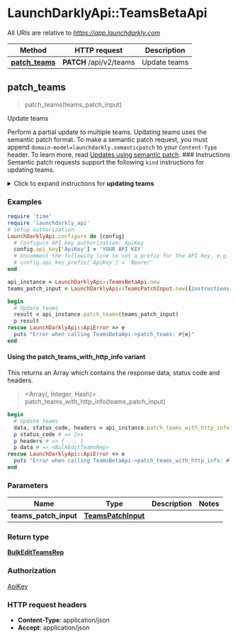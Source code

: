 # LaunchDarklyApi::TeamsBetaApi

All URIs are relative to *https://app.launchdarkly.com*

| Method | HTTP request | Description |
| ------ | ------------ | ----------- |
| [**patch_teams**](TeamsBetaApi.md#patch_teams) | **PATCH** /api/v2/teams | Update teams |


## patch_teams

> <BulkEditTeamsRep> patch_teams(teams_patch_input)

Update teams

Perform a partial update to multiple teams. Updating teams uses the semantic patch format.  To make a semantic patch request, you must append `domain-model=launchdarkly.semanticpatch` to your `Content-Type` header. To learn more, read [Updates using semantic patch](/reference#updates-using-semantic-patch).  ### Instructions  Semantic patch requests support the following `kind` instructions for updating teams.  <details> <summary>Click to expand instructions for <strong>updating teams</strong></summary>  #### addMembersToTeams  Add the members to teams.  ##### Parameters  - `memberIDs`: List of member IDs to add. - `teamKeys`: List of teams to update.  Here's an example:  ```json {   \"instructions\": [{     \"kind\": \"addMembersToTeams\",     \"memberIDs\": [       \"1234a56b7c89d012345e678f\"     ],     \"teamKeys\": [       \"example-team-1\",       \"example-team-2\"     ]   }] } ```  #### addAllMembersToTeams  Add all members to the team. Members that match any of the filters are **excluded** from the update.  ##### Parameters  - `teamKeys`: List of teams to update. - `filterLastSeen`: (Optional) A JSON object with one of the following formats:   - `{\"never\": true}` - Members that have never been active, such as those who have not accepted their invitation to LaunchDarkly, or have not logged in after being provisioned via SCIM.   - `{\"noData\": true}` - Members that have not been active since LaunchDarkly began recording last seen timestamps.   - `{\"before\": 1608672063611}` - Members that have not been active since the provided value, which should be a timestamp in Unix epoch milliseconds. - `filterQuery`: (Optional) A string that matches against the members' emails and names. It is not case sensitive. - `filterRoles`: (Optional) A `|` separated list of roles and custom roles. For the purposes of this filtering, `Owner` counts as `Admin`. - `filterTeamKey`: (Optional) A string that matches against the key of the team the members belong to. It is not case sensitive. - `ignoredMemberIDs`: (Optional) A list of member IDs.  Here's an example:  ```json {   \"instructions\": [{     \"kind\": \"addAllMembersToTeams\",     \"teamKeys\": [       \"example-team-1\",       \"example-team-2\"     ],     \"filterLastSeen\": { \"never\": true }   }] } ```  </details> 

### Examples

```ruby
require 'time'
require 'launchdarkly_api'
# setup authorization
LaunchDarklyApi.configure do |config|
  # Configure API key authorization: ApiKey
  config.api_key['ApiKey'] = 'YOUR API KEY'
  # Uncomment the following line to set a prefix for the API key, e.g. 'Bearer' (defaults to nil)
  # config.api_key_prefix['ApiKey'] = 'Bearer'
end

api_instance = LaunchDarklyApi::TeamsBetaApi.new
teams_patch_input = LaunchDarklyApi::TeamsPatchInput.new({instructions: [{ key: 3.56}]}) # TeamsPatchInput | 

begin
  # Update teams
  result = api_instance.patch_teams(teams_patch_input)
  p result
rescue LaunchDarklyApi::ApiError => e
  puts "Error when calling TeamsBetaApi->patch_teams: #{e}"
end
```

#### Using the patch_teams_with_http_info variant

This returns an Array which contains the response data, status code and headers.

> <Array(<BulkEditTeamsRep>, Integer, Hash)> patch_teams_with_http_info(teams_patch_input)

```ruby
begin
  # Update teams
  data, status_code, headers = api_instance.patch_teams_with_http_info(teams_patch_input)
  p status_code # => 2xx
  p headers # => { ... }
  p data # => <BulkEditTeamsRep>
rescue LaunchDarklyApi::ApiError => e
  puts "Error when calling TeamsBetaApi->patch_teams_with_http_info: #{e}"
end
```

### Parameters

| Name | Type | Description | Notes |
| ---- | ---- | ----------- | ----- |
| **teams_patch_input** | [**TeamsPatchInput**](TeamsPatchInput.md) |  |  |

### Return type

[**BulkEditTeamsRep**](BulkEditTeamsRep.md)

### Authorization

[ApiKey](../README.md#ApiKey)

### HTTP request headers

- **Content-Type**: application/json
- **Accept**: application/json

